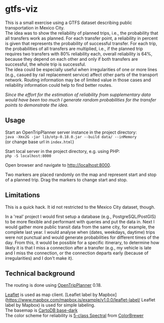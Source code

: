 # gtfs-viz
This is a small exercise using a GTFS dataset describing public transportation in Mexico City.  
The idea was to show the reliability of planned trips, i.e., the probability that all transfers work as planned. For each transfer point, a reliability in percent is given that represents the probability of successful transfer. For each trip, the probabilities of all transfers are multiplied, i.e., if the planned trip requires two transfers with 80% reliability each, overall reliability is 64%, because they depend on each other and only if both transfers are successful, the whole trip is successful.  
The idea could be especially useful when irregularities of one or more lines (e.g., casued by rail replacement service) affect other parts of the transport network. Routing information may be of limited value in those cases and reliability information could help to find better routes. 
 
*Since the effort for the estimation of reliability from supplementary data would have been too much I generate random probabilities for the transfer points to demonstrate the idea.*


## Usage
Start an OpenTripPlanner server instance in the project directory:  
`java -Xmx2G -jar lib/otp-0.18.0.jar --build data/ --inMemory`  
(or change base url in `index.html`)

Start local server in the project directory, e.g. using PHP:  
`php -S localhost:8000`  

Open browser and navigate to [http://localhost:8000](http://localhost:8000 "http://localhost:8000").

Two markers are placed randomly on the map and represent start and stop of a planned trip. Drag the markers to change start and stop.
	
## Limitations
This is a quick hack. It id not restricted to the Mexico City dataset, though.

In a 'real' project I would first setup a database (e.g., PostgreSQL/PostGIS) to be more flexible and performant with queries and put the data in. Next I would gather more public transit data from the same city, for example, the complete last year. I would analyse when (dates, weekdays, daytime) trips were not punctual and would generate probabilities for different times of the day. From this, it would be possible for a specific itinerary, to determine how likely it is that I miss a connection after a transfer (e.g., my vehicle is late and I miss the connection, or the connection departs early (because of irregularities) and I don't make it).  

## Technical background
The routing is done using [OpenTripPlanner](http://opentripplanner.org "OpenTripPlanner") 0.18.

[Leaflet](http://http://leafletjs.com "Leaflet") is used as map client.
[Leaflet label by Mapbox](https://www.mapbox.com/mapbox.js/example/v1.0.0/leaflet-label/ Leaflet label by Mapbox) is used for simple labeling.  
The basemap is [CartoDB base-dark](https://github.com/CartoDB/cartodb/wiki/BaseMaps-available "CartoDB base-dark")  
The color scheme for reliability is [5-class Spectral](http://colorbrewer2.org/?type=diverging&scheme=Spectral&n=5 "5-class Spectral") from [ColorBrewer](http://colorbrewer2.org "ColorBrewer")
